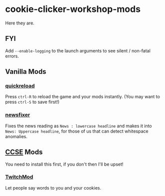 # cookie-clicker-workshop-mods
Here they are.

## FYI
Add `--enable-logging` to the launch arguments to see silent / non-fatal errors.

## Vanilla Mods

### [quickreload](/quickreload)
Press `ctrl-R` to reload the game and your mods instantly. (You may want to press `ctrl-S` to save first!)

### [newsfixer](/newsfixer)
Fixes the news reading as `News : lowercase headline` and makes it into `News: Uppercase headline`, for those of us that can detect whitespace anomalies.

## [CCSE](https://klattmose.github.io/CookieClicker/#cookie-clicker-script-extender--steam) Mods
You need to install this first, if you don't then I'll be upset!

### [TwitchMod](/TwitchMod)
Let people say words to you and your cookies.
